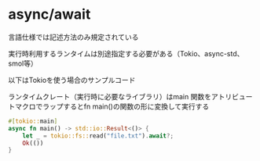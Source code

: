 # async/await

言語仕様では記述方法のみ規定されている

実行時利用するランタイムは別途指定する必要がある（Tokio、async-std、smol等）

以下はTokioを使う場合のサンプルコード

ランタイムクレート（実行時に必要なライブラリ）はmain 関数をアトリビュートマクロでラップするとfn main()の関数の形に変換して実行する

```rust
#[tokio::main]
async fn main() -> std::io::Result<()> {
    let _ = tokio::fs::read("file.txt").await?;
    Ok(())
}
```